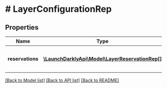 # # LayerConfigurationRep

## Properties

Name | Type | Description | Notes
------------ | ------------- | ------------- | -------------
**reservations** | [**\LaunchDarklyApi\Model\LayerReservationRep[]**](LayerReservationRep.md) | The experiment reservations for the layer |

[[Back to Model list]](../../README.md#models) [[Back to API list]](../../README.md#endpoints) [[Back to README]](../../README.md)
